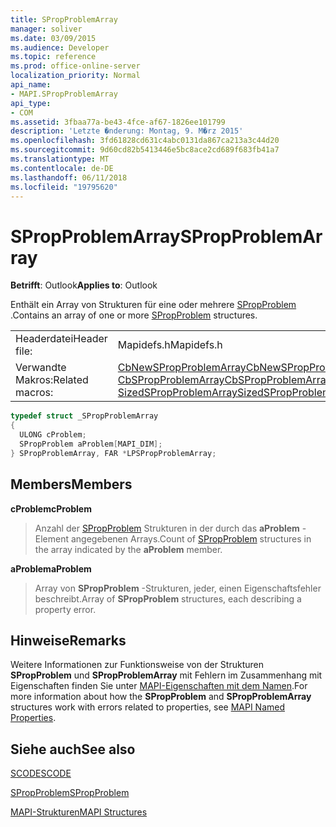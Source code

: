 ```yaml
---
title: SPropProblemArray
manager: soliver
ms.date: 03/09/2015
ms.audience: Developer
ms.topic: reference
ms.prod: office-online-server
localization_priority: Normal
api_name:
- MAPI.SPropProblemArray
api_type:
- COM
ms.assetid: 3fbaa77a-be43-4fce-af67-1826ee101799
description: 'Letzte �nderung: Montag, 9. M�rz 2015'
ms.openlocfilehash: 3fd61828cd631c4abc0131da867ca213a3c44d20
ms.sourcegitcommit: 9d60cd82b5413446e5bc8ace2cd689f683fb41a7
ms.translationtype: MT
ms.contentlocale: de-DE
ms.lasthandoff: 06/11/2018
ms.locfileid: "19795620"
---
```

# <a name="spropproblemarray"></a><span data-ttu-id="c06da-103">SPropProblemArray</span><span class="sxs-lookup"><span data-stu-id="c06da-103">SPropProblemArray</span></span>

  
  
<span data-ttu-id="c06da-104">**Betrifft**: Outlook</span><span class="sxs-lookup"><span data-stu-id="c06da-104">**Applies to**: Outlook</span></span> 
  
<span data-ttu-id="c06da-105">Enthält ein Array von Strukturen für eine oder mehrere [SPropProblem](spropproblem.md) .</span><span class="sxs-lookup"><span data-stu-id="c06da-105">Contains an array of one or more [SPropProblem](spropproblem.md) structures.</span></span> 
  
|||
|:-----|:-----|
|<span data-ttu-id="c06da-106">Headerdatei</span><span class="sxs-lookup"><span data-stu-id="c06da-106">Header file:</span></span>  <br/> |<span data-ttu-id="c06da-107">Mapidefs.h</span><span class="sxs-lookup"><span data-stu-id="c06da-107">Mapidefs.h</span></span>  <br/> |
|<span data-ttu-id="c06da-108">Verwandte Makros:</span><span class="sxs-lookup"><span data-stu-id="c06da-108">Related macros:</span></span>  <br/> |[<span data-ttu-id="c06da-109">CbNewSPropProblemArray</span><span class="sxs-lookup"><span data-stu-id="c06da-109">CbNewSPropProblemArray</span></span>](cbnewspropproblemarray.md) <br/> [<span data-ttu-id="c06da-110">CbSPropProblemArray</span><span class="sxs-lookup"><span data-stu-id="c06da-110">CbSPropProblemArray</span></span>](cbspropproblemarray.md) <br/> [<span data-ttu-id="c06da-111">SizedSPropProblemArray</span><span class="sxs-lookup"><span data-stu-id="c06da-111">SizedSPropProblemArray</span></span>](sizedspropproblemarray.md) <br/> |
   
```cpp
typedef struct _SPropProblemArray
{
  ULONG cProblem;
  SPropProblem aProblem[MAPI_DIM];
} SPropProblemArray, FAR *LPSPropProblemArray;

```

## <a name="members"></a><span data-ttu-id="c06da-112">Members</span><span class="sxs-lookup"><span data-stu-id="c06da-112">Members</span></span>

 <span data-ttu-id="c06da-113">**cProblem**</span><span class="sxs-lookup"><span data-stu-id="c06da-113">**cProblem**</span></span>
  
> <span data-ttu-id="c06da-114">Anzahl der [SPropProblem](spropproblem.md) Strukturen in der durch das **aProblem** -Element angegebenen Arrays.</span><span class="sxs-lookup"><span data-stu-id="c06da-114">Count of [SPropProblem](spropproblem.md) structures in the array indicated by the **aProblem** member.</span></span> 
    
 <span data-ttu-id="c06da-115">**aProblem**</span><span class="sxs-lookup"><span data-stu-id="c06da-115">**aProblem**</span></span>
  
> <span data-ttu-id="c06da-116">Array von **SPropProblem** -Strukturen, jeder, einen Eigenschaftsfehler beschreibt.</span><span class="sxs-lookup"><span data-stu-id="c06da-116">Array of **SPropProblem** structures, each describing a property error.</span></span> 
    
## <a name="remarks"></a><span data-ttu-id="c06da-117">Hinweise</span><span class="sxs-lookup"><span data-stu-id="c06da-117">Remarks</span></span>

<span data-ttu-id="c06da-118">Weitere Informationen zur Funktionsweise von der Strukturen **SPropProblem** und **SPropProblemArray** mit Fehlern im Zusammenhang mit Eigenschaften finden Sie unter [MAPI-Eigenschaften mit dem Namen](mapi-named-properties.md).</span><span class="sxs-lookup"><span data-stu-id="c06da-118">For more information about how the **SPropProblem** and **SPropProblemArray** structures work with errors related to properties, see [MAPI Named Properties](mapi-named-properties.md).</span></span> 
  
## <a name="see-also"></a><span data-ttu-id="c06da-119">Siehe auch</span><span class="sxs-lookup"><span data-stu-id="c06da-119">See also</span></span>



[<span data-ttu-id="c06da-120">SCODE</span><span class="sxs-lookup"><span data-stu-id="c06da-120">SCODE</span></span>](scode.md)
  
[<span data-ttu-id="c06da-121">SPropProblem</span><span class="sxs-lookup"><span data-stu-id="c06da-121">SPropProblem</span></span>](spropproblem.md)


[<span data-ttu-id="c06da-122">MAPI-Strukturen</span><span class="sxs-lookup"><span data-stu-id="c06da-122">MAPI Structures</span></span>](mapi-structures.md)

